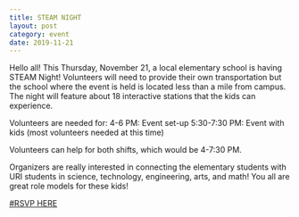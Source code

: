 ```yaml
---
title: STEAM NIGHT
layout: post
category: event
date: 2019-11-21
---
```

Hello all! This Thursday, November 21, a local elementary school is having STEAM Night! Volunteers will need to provide their own
transportation but the school where the event is held is located less than a mile from campus. The night will feature
about 18 interactive stations that the kids can experience.

Volunteers are needed for:
4-6 PM: Event set-up
5:30-7:30 PM: Event with kids (most volunteers needed at this time)

Volunteers can help for both shifts, which would be 4-7:30 PM.

Organizers are really interested in connecting the elementary students with URI students in science, technology, engineering, arts, and math! 
You all are great role models for these kids!

[#RSVP HERE](https://docs.google.com/forms/d/e/1FAIpQLSeuNS8B2wTNJXS0EcRkac8PvOGlzIG6qMrr3fUDnQ7Fg3pFBw/viewform)
